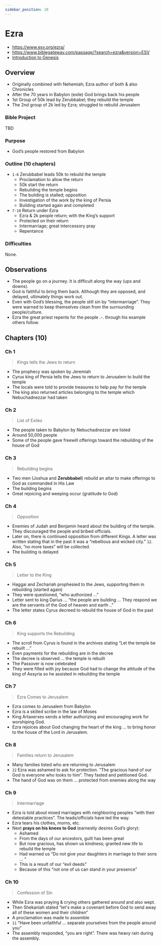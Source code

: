 ```yaml
---
sidebar_position: 10
---
```


# Ezra

- https://www.esv.org/ezra/
- https://www.biblegateway.com/passage/?search=ezra&version=ESV
- [Introduction to Genesis](https://www.esv.org/resources/esv-global-study-bible/introduction-to-ezra/)


## Overview

- Originally combined with Nehemiah; Ezra author of both & also Chronicles 
- After the 70 years in Babylon (exile) God brings back his people
- 1st Group of 50k lead by Zerubbabel; they rebuild the temple
- The 2nd group of 2k led by Ezra; struggled to rebuild Jerusalem 

### Bible Project
TBD

### Purpose

- God’s people restored from Babylon

### Outline (10 chapters)

- `1-6` Zerubbabel leads 50k to rebuild the temple
  - Proclamation to allow the return 
  - 50k start the return
  - Rebuilding the temple begins
  - The building is stalled; opposition 
  - Investigation of the work by the king of Persia
  - Building started again and completed
-  `7-10` Return under Ezra
   - Ezra & 2k people return; with the King’s support
   - Protected on their return
   - Intermarriage; great intercessory pray
   - Repentance 

### Difficulties
None.

## Observations

- The people go on a journey. It is difficult along the way (ups and downs). 
- God is faithful to bring them back. Although they are opposed, and delayed, ultimately things work out.
- Even with God’s blessing, the people still sin by “intermarriage”. They were warned to keep themselves clean from the surrounding people/culture.
- Ezra the great priest repents for the people .-. through his example others follow. 

## Chapters (10)

### Ch 1 
> Kings tells the Jews to return

- The prophecy was spoken by Jeremiah
- Cyrus king of Persia tells the Jews to return to Jerusalem to build the temple
- The locals were told to provide treasures to help pay for the temple
- The king also returned articles belonging to the temple which Nebuchadnezzar had taken

### Ch 2 
> List of Exiles

- The people taken to Babylon by Nebuchadnezzar are listed
- Around 50,000 people
- Some of the people gave freewill offerings toward the rebuilding of the house of God

### Ch 3 
> Rebuilding begins

- Two men (Joshua and **Zerubbabel**) rebuild an altar to make offerings to God as commanded in His Law
- The building begins
- Great rejoicing and weeping occur (gratitude to God)

### Ch 4 
> Opposition

- Enemies of Judah and Benjamin heard about the building of the temple. They discouraged the people and bribed officials. 
- Later on, there is continued opposition from different Kings. A letter was written stating that in the past it was a “rebellious and wicked city.” `12`. Also, “no more taxes” will be collected. 
- The building is delayed 

### Ch 5 
> Letter to the King

- Haggai and Zechariah prophesied to the Jews, supporting them in rebuilding (started again)
- They were questioned, “who authorized ...”
- Letter sent to king Darius ... “the people are building ... They respond we are the servants of the God of heaven and earth ..”
- The letter states Cyrus decreed to rebuild the house of God in the past

### Ch 6 
> King supports the Rebuilding

- The scroll from Cyrus is found in the archives stating “Let the temple be rebuilt ...”
- Even payments for the rebuilding are in the decree
- The decree is observed ... the temple is rebuilt
- The Passover is now celebrated 
- They were filled with joy because God had to change the attitude of the king of Assyria so he assisted in rebuilding the temple

### Ch 7 
> Ezra Comes to Jerusalem

- Ezra comes to Jerusalem from Babylon
- Ezra is a skilled scribe in the law of Moses
- King Artaxerxes sends a letter authorizing and encouraging work for worshiping God.
- Ezra rejoices about God changing the heart of the king ... to bring honor to the house of the Lord in Jerusalem.  

### Ch 8 
> Families return to Jerusalem

- Many families listed who are returning to Jerusalem
- `22` Ezra was ashamed to ask for protection. “The gracious hand of our God is everyone who looks to him”. They fasted and petitioned God. 
- The hand of God was on them ... protected from enemies along the way

### Ch 9 
> Intermarriage

- Ezra is told about mixed marriages with neighboring peoples “with their detestable practices”. The leads/officials have led the way.
- Ezra tears his clothes, morns, etc.
- Next **prays on his knees to God** (earnestly desires God’s glory):
  - Ashamed
  - From the days of our ancestors, guilt has been great
  - But now gracious, has shown us kindness; granted new life to rebuild the temple
  - Had warned us “Do not give your daughters in marriage to their sons ... “
  - This is a result of our “evil deeds”
  - Because of this “not one of us can stand in your presence” 

### Ch 10 
> Confession of Sin

- While Ezra was praying & crying others gathered around and also wept. 
- Then Shekaniah stated “let's make a covenant before God to send away all of these women and their children”
- A proclamation was made to assemble
- `11` “Have been unfaithful ... separate yourselves from the people around you”
- The assembly responded, “you are right”. There was heavy rain during the assembly. 
